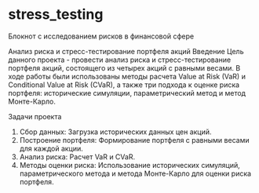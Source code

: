 # stress_testing
Блокнот с исследованием рисков в финансовой сфере

Анализ риска и стресс-тестирование портфеля акций
Введение
Цель данного проекта - провести анализ риска и стресс-тестирование портфеля акций, состоящего из четырех акций с равными весами. В ходе работы были использованы методы расчета Value at Risk (VaR) и Conditional Value at Risk (CVaR), а также три подхода к оценке риска портфеля: исторические симуляции, параметрический метод и метод Монте-Карло.

Задачи проекта
1. Сбор данных: Загрузка исторических данных цен акций.
2. Построение портфеля: Формирование портфеля с равными весами для каждой акции.
3. Анализ риска: Расчет VaR и CVaR.
4. Методы оценки риска: Использование исторических симуляций, параметрического метода и метода Монте-Карло для оценки риска портфеля.
